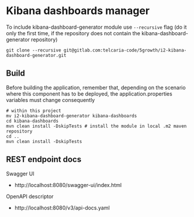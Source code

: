 # Kibana dashboards manager
To include kibana-dashboard-generator module use `--recursive` flag (do it only the first time, if the repository does not contain the kibana-dashboard-generator repository)

```git clone --recursive git@gitlab.com:telcaria-code/5growth/i2-kibana-dashboard-generator.git```

## Build

Before building the application, remember that, depending on the scenario where this component has to be deployed, the application.properties variables must change consequently


```shell script
# within this project
mv i2-kibana-dashboard-generator kibana-dashboards
cd kibana-dashboards
mvn clean install -DskipTests # install the module in local .m2 maven repository
cd ..
mvn clean install -DskipTests
```

## REST endpoint docs

Swagger UI
- http://localhost:8080/swagger-ui/index.html

OpenAPI descriptor
- http://localhost:8080/v3/api-docs.yaml
